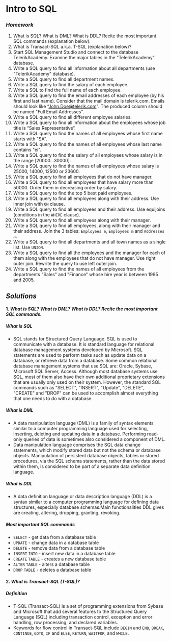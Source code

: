# Intro to SQL

### _Homework_

1.	What is SQL? What is DML? What is DDL? Recite the most important SQL commands (explanation below).
1.	What is Transact-SQL a.k.a. T-SQL (explanation below)?
1.	Start SQL Management Studio and connect to the database TelerikAcademy. Examine the major tables in the "TelerikAcademy" database.
1.	Write a SQL query to find all information about all departments (use "TelerikAcademy" database).
1.	Write a SQL query to find all department names.
1.	Write a SQL query to find the salary of each employee.
1.	Write a SQL to find the full name of each employee.
1.	Write a SQL query to find the email addresses of each employee (by his first and last name). Consider that the mail domain is telerik.com. Emails should look like “John.Doe@telerik.com". The produced column should be named "Full Email Addresses".
1.	Write a SQL query to find all different employee salaries.
1.	Write a SQL query to find all information about the employees whose job title is “Sales Representative“.
1.	Write a SQL query to find the names of all employees whose first name starts with "SA".
1.	Write a SQL query to find the names of all employees whose last name contains "ei".
1.	Write a SQL query to find the salary of all employees whose salary is in the range [20000…30000].
1.	Write a SQL query to find the names of all employees whose salary is 25000, 14000, 12500 or 23600.
1.	Write a SQL query to find all employees that do not have manager.
1.	Write a SQL query to find all employees that have salary more than 50000. Order them in decreasing order by salary.
1.	Write a SQL query to find the top 5 best paid employees.
1.	Write a SQL query to find all employees along with their address. Use inner join with `ON` clause.
1.	Write a SQL query to find all employees and their address. Use equijoins (conditions in the `WHERE` clause).
1.	Write a SQL query to find all employees along with their manager.
1.	Write a SQL query to find all employees, along with their manager and their address. Join the 3 tables: `Employees e`, `Employees m` and `Addresses a`.
1.	Write a SQL query to find all departments and all town names as a single list. Use `UNION`.
1.	Write a SQL query to find all the employees and the manager for each of them along with the employees that do not have manager. Use right outer join. Rewrite the query to use left outer join.
1.	Write a SQL query to find the names of all employees from the departments "Sales" and "Finance" whose hire year is between 1995 and 2005.

## _Solutions_
#### 1.  _What is SQL? What is DML? What is DDL? Recite the most important SQL commands._
##### **_What is SQL_**
 - SQL stands for Structured Query Language. SQL is used to communicate with a database. It is standard language for relational database management systems developed by Microsoft. SQL statements are used to perform tasks such as update data on a database, or retrieve data from a database. Some common relational database management systems that use SQL are: Oracle, Sybase, Microsoft SQL Server, Access. Although most database systems use SQL, most of them also have their own additional proprietary extensions that are usually only used on their system. However, the standard SQL commands such as "SELECT", "INSERT", "Update", "DELETE", "CREATE" and "DROP" can be used to accomplish almost everything that one needs to do with a database.
##### **_What is DML_**
 - A data manipulation language (DML) is a family of syntax elements similar to a computer programming language used for selecting, inserting, deleting and updating data in a database. Performing read-only queries of data is sometimes also considered a component of DML.
 - Data manipulation language comprises the SQL data change statements, which modify stored data but not the schema or database objects. Manipulation of persistent database objects, tables or stored procedures, via the SQL schema statements, rather than the data stored within them, is considered to be part of a separate data definition language.
##### **_What is DDL_** 
 - A data definition language or data description language (DDL) is a syntax similar to a computer programming language for defining data structures, especially database schemas.Main functionalities DDL gives are creating, altering, dropping, granting, revoking.
##### **_Most important SQL commands_**
 - `SELECT` - get data from a database table
 - `UPDATE` - change data in a database table
 - `DELETE` - remove data from a database table
 - `INSERT` `INTO` - insert new data in a database table
 - `CREATE` `TABLE` - creates a new database table
 - `ALTER` `TABLE` - alters a database table
 - `DROP` `TABLE` - deletes a database table
#### 2.  _What is Transact-SQL (T-SQL)?_
##### **_Definition_**
 - T-SQL (Transact-SQL) is a set of programming extensions from Sybase and Microsoft that add several features to the Structured Query Language (SQL) including transaction control, exception and error handling, row processing, and declared variables. 
 - Keywords for flow control in Transact-SQL include `BEGIN` and `END`, `BREAK`, `CONTINUE`, `GOTO`, `IF` and `ELSE`, `RETURN`, `WAITFOR`, and `WHILE`.
